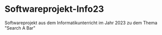 # Softwareprojekt-Info23
 Softwareprojekt aus dem Informatikunterricht im Jahr 2023 zu dem Thema "Search A Bar"
